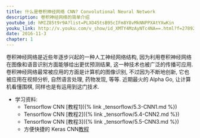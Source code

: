 ```yaml
---
title: 什么是卷积神经网络 CNN? Convolutional Neural Network
description: 卷积神经网络的简单介绍
youtube_id: hMIZ85t9r9A?list=PLXO45tsB95cIFm8Y8vMkNNPPXAtYXwKin
youku_link: http://v.youku.com/v_show/id_XMTY4MzAyNTc4NA==.html?f=27892935&o=1
date: 2016-11-3
chapter: 1
---
```



卷积神经网络是近些年逐步兴起的一种人工神经网络结构, 因为利用卷积神经网络在图像和语音识别方面能够给出更优预测结果, 这一种技术也被广泛的传播可应用. 卷积神经网络最常被应用的方面是计算机的图像识别, 不过因为不断地创新, 它也被应用在视频分析, 自然语言处理, 药物发现, 等等. 近期最火的 Alpha Go, 让计算机看懂围棋, 同样也是有运用到这门技术.

* 学习资料: 
  * Tensorflow CNN [教程1]({% link _tensorflow/5.3-CNN1.md %})
  * Tensorflow CNN [教程2]({% link _tensorflow/5.4-CNN2.md %})
  * Tensorflow CNN [教程3]({% link _tensorflow/5.5-CNN3.md %})
  * 方便快捷的 Keras CNN[教程](#)
